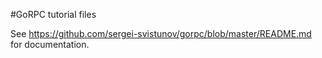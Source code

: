 #GoRPC tutorial files

See https://github.com/sergei-svistunov/gorpc/blob/master/README.md for documentation.
